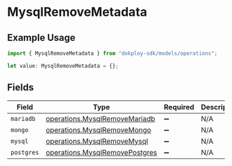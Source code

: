 # MysqlRemoveMetadata

## Example Usage

```typescript
import { MysqlRemoveMetadata } from "dokploy-sdk/models/operations";

let value: MysqlRemoveMetadata = {};
```

## Fields

| Field                                                                            | Type                                                                             | Required                                                                         | Description                                                                      |
| -------------------------------------------------------------------------------- | -------------------------------------------------------------------------------- | -------------------------------------------------------------------------------- | -------------------------------------------------------------------------------- |
| `mariadb`                                                                        | [operations.MysqlRemoveMariadb](../../models/operations/mysqlremovemariadb.md)   | :heavy_minus_sign:                                                               | N/A                                                                              |
| `mongo`                                                                          | [operations.MysqlRemoveMongo](../../models/operations/mysqlremovemongo.md)       | :heavy_minus_sign:                                                               | N/A                                                                              |
| `mysql`                                                                          | [operations.MysqlRemoveMysql](../../models/operations/mysqlremovemysql.md)       | :heavy_minus_sign:                                                               | N/A                                                                              |
| `postgres`                                                                       | [operations.MysqlRemovePostgres](../../models/operations/mysqlremovepostgres.md) | :heavy_minus_sign:                                                               | N/A                                                                              |